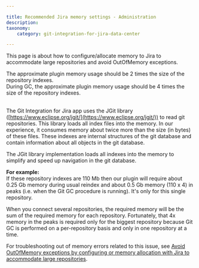 ```yaml
---

title: Recommended Jira memory settings - Administration
description:
taxonomy:
    category: git-integration-for-jira-data-center

---
```


This page is about how to configure/allocate memory to Jira to accommodate large repositories and avoid OutOfMemory exceptions.

<div class="bbb-callout bbb--tip">
    <div class="irow">
    <div class="ilogobox">
        <span class="logoimg"></span>
    </div>
    <div class="imsgbox">
        The approximate plugin memory usage should be 2 times the size of the repository indexes.
        <div class='nextpara'>During GC, the approximate plugin memory usage should be 4 times the size of the repository indexes.</div>
    </div>
    </div>
</div>
<br>

The Git Integration for Jira app uses the JGit library ([https://www.eclipse.org/jgit/](https://www.eclipse.org/jgit/)) to read git repositories. This library loads all index files into the memory. In our experience, it consumes memory about twice more than the size (in bytes) of these files. These indexes are internal structures of the git database and contain information about all objects in the git database.

The JGit library implementation loads all indexes into the memory to simplify and speed up navigation in the git database.

<div class="bbb-callout bbb--info">
    <div class="irow">
    <div class="ilogobox">
        <span class="logoimg"></span>
    </div>
    <div class="imsgbox">
        <b>For example:</b><br>
        If these repository indexes are 110 Mb then our plugin will require about 0.25 Gb memory during usual reindex and about 0.5 Gb memory (110 x 4) in peaks (i.e. when the Git GC procedure is running). It's only for this single repository.
    </div>
    </div>
</div>

When you connect several repositories, the required memory will be the sum of the required memory for each repository. Fortunately, that 4x memory in the peaks is required only for the biggest repository because Git GC is performed on a per-repository basis and only in one repository at a time.

For troubleshooting out of memory errors related to this issue, see [Avoid OutOfMemory exceptions by configuring or memory allocation with Jira to accommodate large repositories](/git-integration-for-jira-data-center/avoid-outofmemory-exceptions-by-configuring-or-memory-allocation-with-jira-to-accommodate-large-repositories-gij-self-managed).


